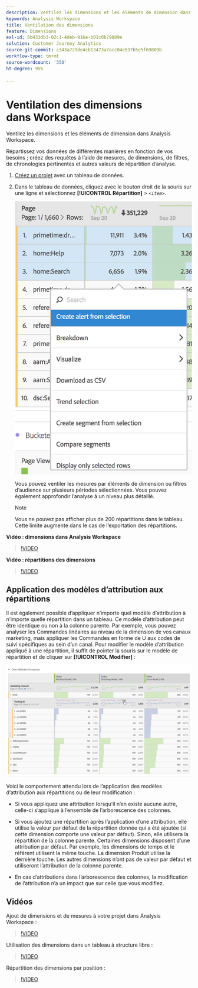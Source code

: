 ```yaml
---
description: Ventilez les dimensions et les éléments de dimension dans Analysis Workspace.
keywords: Analysis Workspace
title: Ventilation des dimensions
feature: Dimensions
exl-id: 6b433db3-02c1-4deb-916e-b01c0b79889e
solution: Customer Journey Analytics
source-git-commit: c343a729de4cb13473a7acc04e837b5e5f69809b
workflow-type: tm+mt
source-wordcount: '358'
ht-degree: 95%

---
```


# Ventilation des dimensions dans Workspace

Ventilez les dimensions et les éléments de dimension dans Analysis Workspace.

Répartissez vos données de différentes manières en fonction de vos besoins ; créez des requêtes à l’aide de mesures, de dimensions, de filtres, de chronologies pertinentes et autres valeurs de répartition d’analyse.

1. [Créez un projet](/help/analysis-workspace/home.md) avec un tableau de données.
1. Dans le tableau de données, cliquez avec le bouton droit de la souris sur une ligne et sélectionnez **[!UICONTROL Répartition]** > *`<item>`*.

   ![Résultat de l’étape : créer une alerte d’après la sélection sélectionnée.](assets/fa_data_table_actions.png)

   Vous pouvez ventiler les mesures par éléments de dimension ou filtres d’audience sur plusieurs périodes sélectionnées. Vous pouvez également approfondir l’analyse à un niveau plus détaillé.

   >[!NOTE]
   >
   >Vous ne pouvez pas afficher plus de 200 répartitions dans le tableau. Cette limite augmente dans le cas de l’exportation des répartitions.

**Vidéo : dimensions dans Analysis Workspace**

>[!VIDEO](https://video.tv.adobe.com/v/23971)

**Vidéo : répartitions des dimensions**

>[!VIDEO](https://video.tv.adobe.com/v/23969)

## Application des modèles d’attribution aux répartitions

Il est également possible d’appliquer n’importe quel modèle d’attribution à n’importe quelle répartition dans un tableau. Ce modèle d’attribution peut être identique ou non à la colonne parente. Par exemple, vous pouvez analyser les Commandes linéaires au niveau de la dimension de vos canaux marketing, mais appliquer les Commandes en forme de U aux codes de suivi spécifiques au sein d’un canal. Pour modifier le modèle d’attribution appliqué à une répartition, il suffit de pointer la souris sur le modèle de répartition et de cliquer sur **[!UICONTROL Modifier]** :

![Comparaison de l’attribution des commandes montrant les paramètres de ventilation](assets/breakdown_settings.png)

Voici le comportement attendu lors de l’application des modèles d’attribution aux répartitions ou de leur modification :

* Si vous appliquez une attribution lorsqu’il n’en existe aucune autre, celle-ci s’applique à l’ensemble de l’arborescence des colonnes.

* Si vous ajoutez une répartition après l’application d’une attribution, elle utilise la valeur par défaut de la répartition donnée qui a été ajoutée (si cette dimension comporte une valeur par défaut). Sinon, elle utilisera la répartition de la colonne parente. Certaines dimensions disposent d’une attribution par défaut. Par exemple, les dimensions de temps et le référent utilisent la même touche. La dimension Produit utilise la dernière touche. Les autres dimensions n’ont pas de valeur par défaut et utiliseront l’attribution de la colonne parente.

* En cas d’attributions dans l’arborescence des colonnes, la modification de l’attribution n’a un impact que sur celle que vous modifiez.

## Vidéos

Ajout de dimensions et de mesures à votre projet dans Analysis Workspace :

>[!VIDEO](https://video.tv.adobe.com/v/30606)

Utilisation des dimensions dans un tableau à structure libre :

>[!VIDEO](https://video.tv.adobe.com/v/40179)

Répartition des dimensions par position :

>[!VIDEO](https://video.tv.adobe.com/v/24033)
